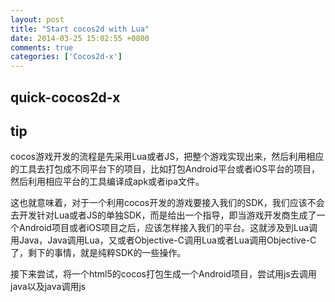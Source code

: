 ```yaml
---
layout: post
title: "Start cocos2d with Lua"
date: 2014-03-25 15:02:55 +0800
comments: true
categories: ['Cocos2d-x']
---
```

## quick-cocos2d-x



## tip

cocos游戏开发的流程是先采用Lua或者JS，把整个游戏实现出来，然后利用相应的工具去打包成不同平台下的项目，比如打包Android平台或者iOS平台的项目，然后利用相应平台的工具编译成apk或者ipa文件。

这也就意味着，对于一个利用cocos开发的游戏要接入我们的SDK，我们应该不会去开发针对Lua或者JS的单独SDK，而是给出一个指导，即当游戏开发商生成了一个Android项目或者iOS项目之后，应该怎样接入我们的平台。这就涉及到Lua调用Java，Java调用Lua，又或者Objective-C调用Lua或者Lua调用Objective-C了，剩下的事情，就是纯粹SDK的一些操作。

接下来尝试，将一个html5的cocos打包生成一个Android项目，尝试用js去调用java以及java调用js